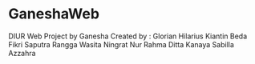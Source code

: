 # GaneshaWeb
DIUR Web Project by Ganesha
Created by : 
Glorian Hilarius Kiantin Beda <br>
Fikri Saputra
Rangga Wasita Ningrat
Nur Rahma Ditta
Kanaya Sabilla Azzahra
